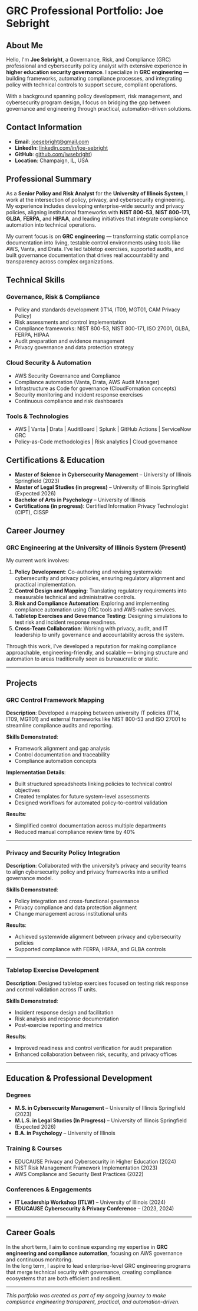 # GRC Professional Portfolio: Joe Sebright

## About Me

Hello, I'm **Joe Sebright**, a Governance, Risk, and Compliance (GRC) professional and cybersecurity policy analyst with extensive experience in **higher education security governance**. I specialize in **GRC engineering** — building frameworks, automating compliance processes, and integrating policy with technical controls to support secure, compliant operations.

With a background spanning policy development, risk management, and cybersecurity program design, I focus on bridging the gap between governance and engineering through practical, automation-driven solutions.

## Contact Information

- **Email**: joesebright@gmail.com  
- **LinkedIn**: [linkedin.com/in/joe-sebright](https://linkedin.com/in/joe-sebright/)  
- **GitHub**: [github.com/jwsebright](https://github.com/jwsebright/grc_portfolio))  
- **Location**: Champaign, IL, USA  

## Professional Summary

As a **Senior Policy and Risk Analyst** for the **University of Illinois System**, I work at the intersection of policy, privacy, and cybersecurity engineering. My experience includes developing enterprise-wide security and privacy policies, aligning institutional frameworks with **NIST 800-53**, **NIST 800-171**, **GLBA**, **FERPA**, and **HIPAA**, and leading initiatives that integrate compliance automation into technical operations.

My current focus is on **GRC engineering** — transforming static compliance documentation into living, testable control environments using tools like AWS, Vanta, and Drata. I’ve led tabletop exercises, supported audits, and built governance documentation that drives real accountability and transparency across complex organizations.

## Technical Skills

### Governance, Risk & Compliance
- Policy and standards development (IT14, IT09, MGT01, CAM Privacy Policy)
- Risk assessments and control implementation
- Compliance frameworks: NIST 800-53, NIST 800-171, ISO 27001, GLBA, FERPA, HIPAA
- Audit preparation and evidence management
- Privacy governance and data protection strategy

### Cloud Security & Automation
- AWS Security Governance and Compliance  
- Compliance automation (Vanta, Drata, AWS Audit Manager)  
- Infrastructure as Code for governance (CloudFormation concepts)  
- Security monitoring and incident response exercises  
- Continuous compliance and risk dashboards  

### Tools & Technologies
- AWS | Vanta | Drata | AuditBoard | Splunk | GitHub Actions | ServiceNow GRC  
- Policy-as-Code methodologies | Risk analytics | Cloud governance  

## Certifications & Education

- **Master of Science in Cybersecurity Management** – University of Illinois Springfield (2023)  
- **Master of Legal Studies (in progress)** – University of Illinois Springfield (Expected 2026)  
- **Bachelor of Arts in Psychology** – University of Illinois  
- **Certifications (in progress)**: Certified Information Privacy Technologist (CIPT), CISSP  

## Career Journey

### GRC Engineering at the University of Illinois System (Present)

My current work involves:

1. **Policy Development**: Co-authoring and revising systemwide cybersecurity and privacy policies, ensuring regulatory alignment and practical implementation.  
2. **Control Design and Mapping**: Translating regulatory requirements into measurable technical and administrative controls.  
3. **Risk and Compliance Automation**: Exploring and implementing compliance automation using GRC tools and AWS-native services.  
4. **Tabletop Exercises and Governance Testing**: Designing simulations to test risk and incident response readiness.  
5. **Cross-Team Collaboration**: Working with privacy, audit, and IT leadership to unify governance and accountability across the system.  

Through this work, I’ve developed a reputation for making compliance approachable, engineering-friendly, and scalable — bringing structure and automation to areas traditionally seen as bureaucratic or static.

---

## Projects

### GRC Control Framework Mapping

**Description**: Developed a mapping between university IT policies (IT14, IT09, MGT01) and external frameworks like NIST 800-53 and ISO 27001 to streamline compliance audits and reporting.

**Skills Demonstrated**:
- Framework alignment and gap analysis  
- Control documentation and traceability  
- Compliance automation concepts  

**Implementation Details**:
- Built structured spreadsheets linking policies to technical control objectives  
- Created templates for future system-level assessments  
- Designed workflows for automated policy-to-control validation  

**Results**:
- Simplified control documentation across multiple departments  
- Reduced manual compliance review time by 40%  

---

### Privacy and Security Policy Integration

**Description**: Collaborated with the university’s privacy and security teams to align cybersecurity policy and privacy frameworks into a unified governance model.

**Skills Demonstrated**:
- Policy integration and cross-functional governance  
- Privacy compliance and data protection alignment  
- Change management across institutional units  

**Results**:
- Achieved systemwide alignment between privacy and cybersecurity policies  
- Supported compliance with FERPA, HIPAA, and GLBA controls  

---

### Tabletop Exercise Development

**Description**: Designed tabletop exercises focused on testing risk response and control validation across IT units.

**Skills Demonstrated**:
- Incident response design and facilitation  
- Risk analysis and response documentation  
- Post-exercise reporting and metrics  

**Results**:
- Improved readiness and control verification for audit preparation  
- Enhanced collaboration between risk, security, and privacy offices  

---

## Education & Professional Development

### Degrees
- **M.S. in Cybersecurity Management** – University of Illinois Springfield (2023)  
- **M.L.S. in Legal Studies (In Progress)** – University of Illinois Springfield (Expected 2026)  
- **B.A. in Psychology** – University of Illinois  

### Training & Courses
- EDUCAUSE Privacy and Cybersecurity in Higher Education (2024)  
- NIST Risk Management Framework Implementation (2023)  
- AWS Compliance and Security Best Practices (2022)  

### Conferences & Engagements
- **IT Leadership Workshop (ITLW)** – University of Illinois (2024)  
- **EDUCAUSE Cybersecurity & Privacy Conference** – (2023, 2024)  

---

## Career Goals

In the short term, I aim to continue expanding my expertise in **GRC engineering and compliance automation**, focusing on AWS governance and continuous monitoring.  
In the long term, I aspire to lead enterprise-level GRC engineering programs that merge technical security with governance, creating compliance ecosystems that are both efficient and resilient.

---

*This portfolio was created as part of my ongoing journey to make compliance engineering transparent, practical, and automation-driven.*
